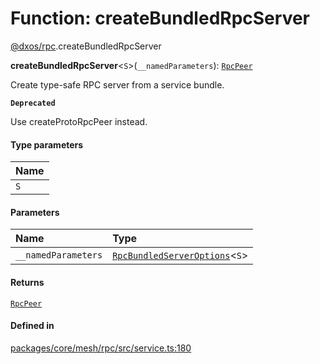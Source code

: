 # Function: createBundledRpcServer

[@dxos/rpc](../modules/dxos_rpc.md).createBundledRpcServer

**createBundledRpcServer**<`S`\>(`__namedParameters`): [`RpcPeer`](../classes/dxos_rpc.RpcPeer.md)

Create type-safe RPC server from a service bundle.

**`Deprecated`**

Use createProtoRpcPeer instead.

#### Type parameters

| Name |
| :------ |
| `S` |

#### Parameters

| Name | Type |
| :------ | :------ |
| `__namedParameters` | [`RpcBundledServerOptions`](../interfaces/dxos_rpc.RpcBundledServerOptions.md)<`S`\> |

#### Returns

[`RpcPeer`](../classes/dxos_rpc.RpcPeer.md)

#### Defined in

[packages/core/mesh/rpc/src/service.ts:180](https://github.com/dxos/dxos/blob/main/packages/core/mesh/rpc/src/service.ts#L180)
